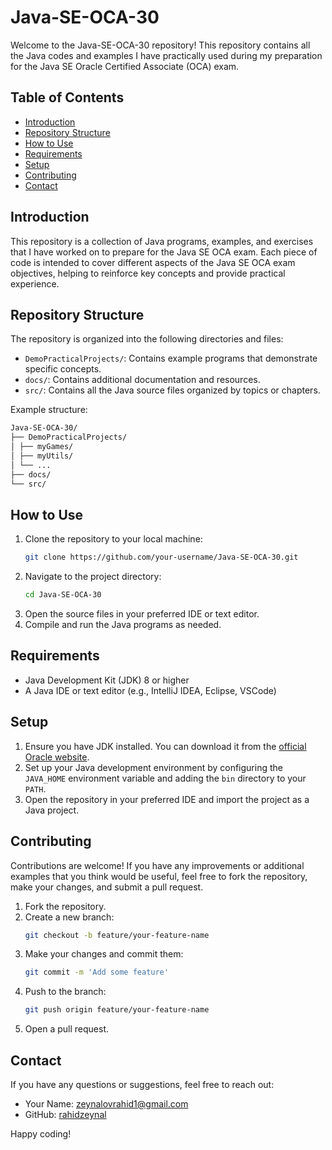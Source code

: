 # Java-SE-OCA-30

Welcome to the Java-SE-OCA-30 repository! This repository contains all the Java codes and examples I have practically used during my preparation for the Java SE Oracle Certified Associate (OCA) exam. 

## Table of Contents

- [Introduction](#introduction)
- [Repository Structure](#repository-structure)
- [How to Use](#how-to-use)
- [Requirements](#requirements)
- [Setup](#setup)
- [Contributing](#contributing)
- [Contact](#contact)

## Introduction

This repository is a collection of Java programs, examples, and exercises that I have worked on to prepare for the Java SE OCA exam. Each piece of code is intended to cover different aspects of the Java SE OCA exam objectives, helping to reinforce key concepts and provide practical experience.

## Repository Structure

The repository is organized into the following directories and files:

- `DemoPracticalProjects/`: Contains example programs that demonstrate specific concepts.
- `docs/`: Contains additional documentation and resources.
- `src/`: Contains all the Java source files organized by topics or chapters.

Example structure:
```bash
Java-SE-OCA-30/
├── DemoPracticalProjects/
│ ├── myGames/
│ ├── myUtils/
│ └── ...
├── docs/
└── src/
```


## How to Use

1. Clone the repository to your local machine:
    ```bash
    git clone https://github.com/your-username/Java-SE-OCA-30.git
    ```
2. Navigate to the project directory:
    ```bash
    cd Java-SE-OCA-30
    ```
3. Open the source files in your preferred IDE or text editor.
4. Compile and run the Java programs as needed.

## Requirements

- Java Development Kit (JDK) 8 or higher
- A Java IDE or text editor (e.g., IntelliJ IDEA, Eclipse, VSCode)

## Setup

1. Ensure you have JDK installed. You can download it from the [official Oracle website](https://www.oracle.com/java/technologies/javase-downloads.html).
2. Set up your Java development environment by configuring the `JAVA_HOME` environment variable and adding the `bin` directory to your `PATH`.
3. Open the repository in your preferred IDE and import the project as a Java project.

## Contributing

Contributions are welcome! If you have any improvements or additional examples that you think would be useful, feel free to fork the repository, make your changes, and submit a pull request.

1. Fork the repository.
2. Create a new branch:
    ```bash
    git checkout -b feature/your-feature-name
    ```
3. Make your changes and commit them:
    ```bash
    git commit -m 'Add some feature'
    ```
4. Push to the branch:
    ```bash
    git push origin feature/your-feature-name
    ```
5. Open a pull request.


## Contact

If you have any questions or suggestions, feel free to reach out:

- Your Name: [zeynalovrahid1@gmail.com](mailto:zeynalovrahid1@gmail.com)
- GitHub: [rahidzeynal](https://github.com/rahidzeynal)

Happy coding!
